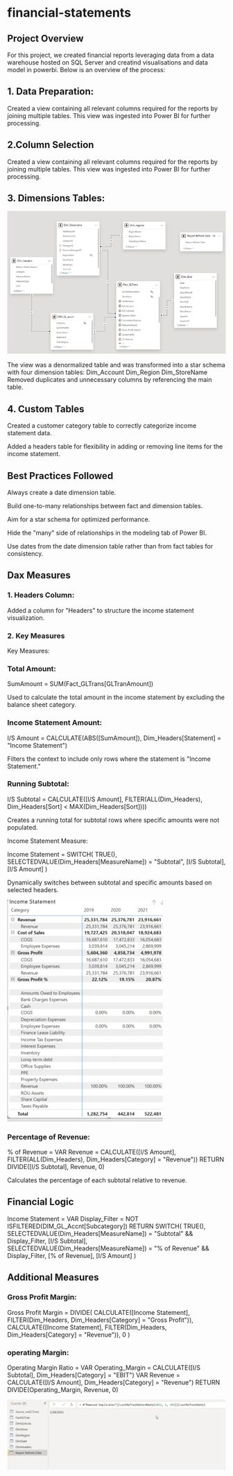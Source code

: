 # financial-statements
## Project Overview
For this project, we created financial reports leveraging data from a data warehouse hosted on SQL Server and creatind visualisations and data model in powerbi. Below is an overview of the process:
## 1. Data Preparation:
Created a view containing all relevant columns required for the reports by joining multiple tables.
This view was ingested into Power BI for further processing.
## 2.Column Selection
Created a view containing all relevant columns required for the reports by joining multiple tables.
This view was ingested into Power BI for further processing.
## 3. Dimensions Tables:
![model Logo](https://github.com/rishinawani/financial-statements/blob/main/model.PNG)

The view was a denormalized table and was transformed into a star schema with four dimension tables:
Dim_Account
Dim_Region
Dim_StoreName
Removed duplicates and unnecessary columns by referencing the main table.
## 4. Custom Tables
Created a customer category table to correctly categorize income statement data.

Added a headers table for flexibility in adding or removing line items for the income statement.
## Best Practices Followed
Always create a date dimension table.

Build one-to-many relationships between fact and dimension tables.

Aim for a star schema for optimized performance.

Hide the "many" side of relationships in the modeling tab of Power BI.

Use dates from the date dimension table rather than from fact tables for consistency.
## Dax Measures
### 1. Headers Column:
Added a column for "Headers" to structure the income statement visualization.
### 2. Key Measures
Key Measures:

### Total Amount:

SumAmount = SUM(Fact_GLTrans[GLTranAmount])

Used to calculate the total amount in the income statement by excluding the balance sheet category.

### Income Statement Amount:

I/S Amount = CALCULATE(ABS([SumAmount]), Dim_Headers[Statement] = "Income Statement")

Filters the context to include only rows where the statement is "Income Statement."

### Running Subtotal:

I/S Subtotal = CALCULATE([I/S Amount], FILTER(ALL(Dim_Headers), Dim_Headers[Sort] < MAX(Dim_Headers[Sort])))

Creates a running total for subtotal rows where specific amounts were not populated.

Income Statement Measure:

Income Statement =
SWITCH(
    TRUE(),
    SELECTEDVALUE(Dim_Headers[MeasureName]) = "Subtotal", [I/S Subtotal],
    [I/S Amount]
)

Dynamically switches between subtotal and specific amounts based on selected headers.

![Netflix Logo](https://github.com/rishinawani/financial-statements/blob/main/explain.PNG)

### Percentage of Revenue:

% of Revenue =
VAR Revenue = CALCULATE([I/S Amount], FILTER(ALL(Dim_Headers), Dim_Headers[Category] = "Revenue"))
RETURN DIVIDE([I/S Subtotal], Revenue, 0)

Calculates the percentage of each subtotal relative to revenue.
## Financial Logic 
Income Statement =
VAR Display_Filter = NOT ISFILTERED(DIM_GL_Accnt[Subcategory])
RETURN
SWITCH(
    TRUE(),
    SELECTEDVALUE(Dim_Headers[MeasureName]) = "Subtotal" && Display_Filter, [I/S Subtotal],
    SELECTEDVALUE(Dim_Headers[MeasureName]) = "% of Revenue" && Display_Filter, [% of Revenue],
    [I/S Amount]
)
## Additional Measures
### Gross Profit Margin:
Gross Profit Margin =
DIVIDE(
    CALCULATE([Income Statement], FILTER(Dim_Headers, Dim_Headers[Category] = "Gross Profit")),
    CALCULATE([Income Statement], FILTER(Dim_Headers, Dim_Headers[Category] = "Revenue")),
    0
)
### operating  Margin:
Operating Margin Ratio =
VAR Operating_Margin = CALCULATE([I/S Subtotal], Dim_Headers[Category] = "EBIT")
VAR Revenue = CALCULATE([I/S Amount], Dim_Headers[Category] = "Revenue")
RETURN DIVIDE(Operating_Margin, Revenue, 0)

![ Logo](https://github.com/rishinawani/financial-statements/blob/main/refresh%20dae.PNG)


